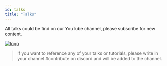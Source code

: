 ```yaml
---
id: talks
title: "Talks"
---
```


All talks could be find on our YouTube channel, please subscribe for new content.

[![logo](https://cdn.verdaccio.dev/website/watch-us.png)](https://www.youtube.com/channel/UC5i20v6o7lSjXzAHOvatt0w)

> If you want to reference any of your talks or tutorials, please write in your channel #contribute on discord and will be added to the channel.


